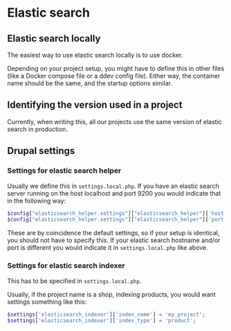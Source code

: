 # Elastic search 

## Elastic search locally 

The easiest way to use elastic search locally is to use docker.

Depending on your project setup, you might have to define this in other files (like a Docker compose file or a ddev config file). Either way, the container name should be the same, and the startup options similar.

## Identifying the version used in a project 

Currently, when writing this, all our projects use the same version of elastic search in production.

## Drupal settings

### Settings for elastic search helper

Usually we define this in `settings.local.php`. If you have an elastic search server running on the host localhost and port 9200 you would indicate that in the following way:

```php
$config["elasticsearch_helper.settings"]["elasticsearch_helper"]['host'] = 'localhost';
$config["elasticsearch_helper.settings"]["elasticsearch_helper"]['port'] = "9200";
```

These are by coincidence the default settings, so if your setup is identical, you should not have to specify this. If your elastic search hostname and/or port is different you would indicate it in `settings.local.php` like above.

### Settings for elastic search indexer

This has to be specified in `settings.local.php`.

Usually, if the project name is a shop, indexing products, you would want settings something like this:

```php
$settings['elasticsearch_indexer']['index_name'] = 'my_project';
$settings['elasticsearch_indexer']['index_type'] = 'product';
```


